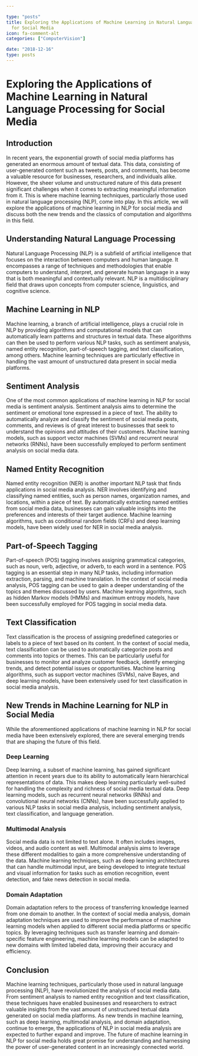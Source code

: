 ```yaml
---

type: "posts"
title: Exploring the Applications of Machine Learning in Natural Language Processing
  for Social Media
icon: fa-comment-alt
categories: ["ComputerVision"]

date: "2018-12-16"
type: posts
---
```





# Exploring the Applications of Machine Learning in Natural Language Processing for Social Media

## Introduction

In recent years, the exponential growth of social media platforms has generated an enormous amount of textual data. This data, consisting of user-generated content such as tweets, posts, and comments, has become a valuable resource for businesses, researchers, and individuals alike. However, the sheer volume and unstructured nature of this data present significant challenges when it comes to extracting meaningful information from it. This is where machine learning techniques, particularly those used in natural language processing (NLP), come into play. In this article, we will explore the applications of machine learning in NLP for social media and discuss both the new trends and the classics of computation and algorithms in this field.

## Understanding Natural Language Processing

Natural Language Processing (NLP) is a subfield of artificial intelligence that focuses on the interaction between computers and human language. It encompasses a range of techniques and methodologies that enable computers to understand, interpret, and generate human language in a way that is both meaningful and contextually relevant. NLP is a multidisciplinary field that draws upon concepts from computer science, linguistics, and cognitive science.

## Machine Learning in NLP

Machine learning, a branch of artificial intelligence, plays a crucial role in NLP by providing algorithms and computational models that can automatically learn patterns and structures in textual data. These algorithms can then be used to perform various NLP tasks, such as sentiment analysis, named entity recognition, part-of-speech tagging, and text classification, among others. Machine learning techniques are particularly effective in handling the vast amount of unstructured data present in social media platforms.

## Sentiment Analysis

One of the most common applications of machine learning in NLP for social media is sentiment analysis. Sentiment analysis aims to determine the sentiment or emotional tone expressed in a piece of text. The ability to automatically analyze and classify the sentiment of social media posts, comments, and reviews is of great interest to businesses that seek to understand the opinions and attitudes of their customers. Machine learning models, such as support vector machines (SVMs) and recurrent neural networks (RNNs), have been successfully employed to perform sentiment analysis on social media data.

## Named Entity Recognition

Named entity recognition (NER) is another important NLP task that finds applications in social media analysis. NER involves identifying and classifying named entities, such as person names, organization names, and locations, within a piece of text. By automatically extracting named entities from social media data, businesses can gain valuable insights into the preferences and interests of their target audience. Machine learning algorithms, such as conditional random fields (CRFs) and deep learning models, have been widely used for NER in social media analysis.

## Part-of-Speech Tagging

Part-of-speech (POS) tagging involves assigning grammatical categories, such as noun, verb, adjective, or adverb, to each word in a sentence. POS tagging is an essential step in many NLP tasks, including information extraction, parsing, and machine translation. In the context of social media analysis, POS tagging can be used to gain a deeper understanding of the topics and themes discussed by users. Machine learning algorithms, such as hidden Markov models (HMMs) and maximum entropy models, have been successfully employed for POS tagging in social media data.

## Text Classification

Text classification is the process of assigning predefined categories or labels to a piece of text based on its content. In the context of social media, text classification can be used to automatically categorize posts and comments into topics or themes. This can be particularly useful for businesses to monitor and analyze customer feedback, identify emerging trends, and detect potential issues or opportunities. Machine learning algorithms, such as support vector machines (SVMs), naive Bayes, and deep learning models, have been extensively used for text classification in social media analysis.

## New Trends in Machine Learning for NLP in Social Media

While the aforementioned applications of machine learning in NLP for social media have been extensively explored, there are several emerging trends that are shaping the future of this field.

### Deep Learning

Deep learning, a subset of machine learning, has gained significant attention in recent years due to its ability to automatically learn hierarchical representations of data. This makes deep learning particularly well-suited for handling the complexity and richness of social media textual data. Deep learning models, such as recurrent neural networks (RNNs) and convolutional neural networks (CNNs), have been successfully applied to various NLP tasks in social media analysis, including sentiment analysis, text classification, and language generation.

### Multimodal Analysis

Social media data is not limited to text alone. It often includes images, videos, and audio content as well. Multimodal analysis aims to leverage these different modalities to gain a more comprehensive understanding of the data. Machine learning techniques, such as deep learning architectures that can handle multimodal input, are being developed to integrate textual and visual information for tasks such as emotion recognition, event detection, and fake news detection in social media.

### Domain Adaptation

Domain adaptation refers to the process of transferring knowledge learned from one domain to another. In the context of social media analysis, domain adaptation techniques are used to improve the performance of machine learning models when applied to different social media platforms or specific topics. By leveraging techniques such as transfer learning and domain-specific feature engineering, machine learning models can be adapted to new domains with limited labeled data, improving their accuracy and efficiency.

## Conclusion

Machine learning techniques, particularly those used in natural language processing (NLP), have revolutionized the analysis of social media data. From sentiment analysis to named entity recognition and text classification, these techniques have enabled businesses and researchers to extract valuable insights from the vast amount of unstructured textual data generated on social media platforms. As new trends in machine learning, such as deep learning, multimodal analysis, and domain adaptation, continue to emerge, the applications of NLP in social media analysis are expected to further expand and improve. The future of machine learning in NLP for social media holds great promise for understanding and harnessing the power of user-generated content in an increasingly connected world.